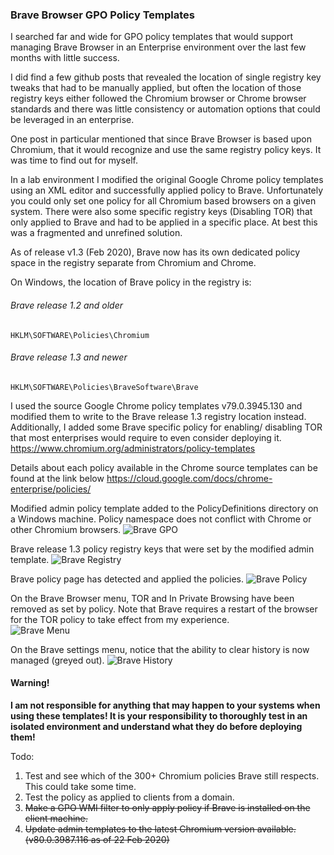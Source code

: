 ### Brave Browser GPO Policy Templates

I searched far and wide for GPO policy templates that would support managing Brave Browser in an Enterprise environment over the last few months with little success.

I did find a few github posts that revealed the location of single registry key tweaks that had to be manually applied, but often the location of those registry keys either followed the Chromium browser or Chrome browser standards and there was little consistency or automation options that could be leveraged in an enterprise.

One post in particular mentioned that since Brave Browser is based upon Chromium, that it would recognize and use the same registry policy keys. It was time to find out for myself.

In a lab environment I modified the original Google Chrome policy templates using an XML editor and successfully applied policy to Brave. Unfortunately you could only set one policy for all Chromium based browsers on a given system. There were also some specific registry keys (Disabling TOR) that only applied to Brave and had to be applied in a specific place. At best this was a fragmented and unrefined solution. 

As of release v1.3 (Feb 2020), Brave now has its own dedicated policy space in the registry separate from Chromium and Chrome.

On Windows, the location of Brave policy in the registry is:

 ###### Brave release 1.2 and older
`HKLM\SOFTWARE\Policies\Chromium`

###### Brave release 1.3 and newer
`HKLM\SOFTWARE\Policies\BraveSoftware\Brave`

I used the source Google Chrome policy templates v79.0.3945.130 and modified them to write to the Brave release 1.3 registry location instead. Additionally, I added some Brave specific policy for enabling/ disabling TOR that most enterprises would require to even consider deploying it.   
https://www.chromium.org/administrators/policy-templates

Details about each policy available in the Chrome source templates can be found at the link below
https://cloud.google.com/docs/chrome-enterprise/policies/

Modified admin policy template added to the PolicyDefinitions directory on a Windows machine. Policy namespace does not conflict with Chrome or other Chromium browsers.
<img src="https://github.com/Prowler2/Brave-Browser-GPO-Policy/blob/master/Images/BraveGPedit.PNG" alt="Brave GPO" />

Brave release 1.3 policy registry keys that were set by the modified admin template.
<img src="https://github.com/Prowler2/Brave-Browser-GPO-Policy/blob/master/Images/BraveRegistry2.PNG" alt="Brave Registry" />

Brave policy page has detected and applied the policies.
<img src="https://github.com/Prowler2/Brave-Browser-GPO-Policy/blob/master/Images/BravePolicy.PNG" alt="Brave Policy" />

On the Brave Browser menu, TOR and In Private Browsing have been removed as set by policy. Note that Brave requires a restart of the browser for the TOR policy to take effect from my experience.   
<img src="https://github.com/Prowler2/Brave-Browser-GPO-Policy/blob/master/Images/BraveMenu.PNG" alt="Brave Menu" />

On the Brave settings menu, notice that the ability to clear history is now managed (greyed out).
<img src="https://github.com/Prowler2/Brave-Browser-GPO-Policy/blob/master/Images/BraveHistory.PNG" alt="Brave History" />

#### **Warning!**
**I am not responsible for anything that may happen to your systems when using these templates! It is your responsibility to thoroughly test in an isolated environment and understand what they do before deploying them!**

Todo: 
1. Test and see which of the 300+ Chromium policies Brave still respects. This could take some time. 
2. Test the policy as applied to clients from a domain. 
3. ~~Make a GPO WMI filter to only apply policy if Brave is installed on the client machine.~~
4. ~~Update admin templates to the latest Chromium version available. (v80.0.3987.116 as of 22 Feb 2020)~~
